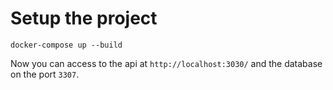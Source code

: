 # Setup the project

```
docker-compose up --build

```

Now you can access to the api at `http://localhost:3030/` and the database on the port `3307`.
